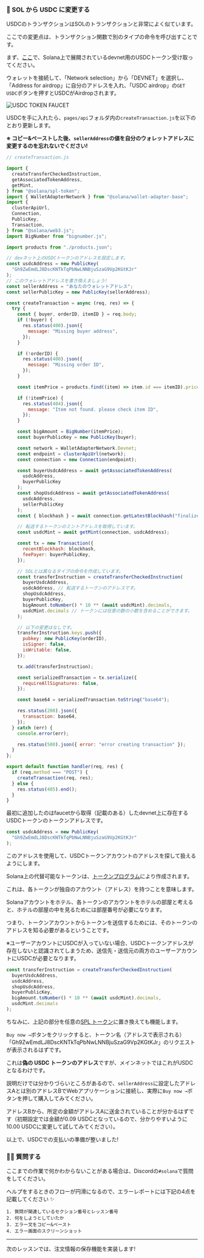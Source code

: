 ### 🤑 SOL から USDC に変更する

USDCのトランザクションはSOLのトランザクションと非常によく似ています。

ここでの変更点は、トランザクション関数で別のタイプの命令を呼び出すことです。

まず、[ここ](https://spl-token-faucet.com/?token-name=USDC)で、Solana上で展開されているdevnet用のUSDCトークン受け取ってください。

ウォレットを接続して、「Network selection」から「DEVNET」を選択し、「Address for airdrop」に自分のアドレスを入れ、「USDC airdrop」の`GET USDC`ボタンを押すとUSDCがAirdropされます。

![USDC TOKEN FAUCET](/images/Solana-Online-Store/section-2/2_2_1.jpg)

USDCを手に入れたら、`pages/api`フォルダ内の`createTransaction.js`を以下のとおり更新します。

**※ コピー&ペーストした後、`sellerAddress`の値を自分のウォレットアドレスに変更するのを忘れないでください!**

```jsx
// createTransaction.js

import {
  createTransferCheckedInstruction,
  getAssociatedTokenAddress,
  getMint,
} from "@solana/spl-token";
import { WalletAdapterNetwork } from "@solana/wallet-adapter-base";
import {
  clusterApiUrl,
  Connection,
  PublicKey,
  Transaction,
} from "@solana/web3.js";
import BigNumber from "bignumber.js";

import products from "./products.json";

// devネット上のUSDCトークンのアドレスを設定します。
const usdcAddress = new PublicKey(
  "Gh9ZwEmdLJ8DscKNTkTqPbNwLNNBjuSzaG9Vp2KGtKJr"
);
// このウォレットアドレスを書き換えましょう!
const sellerAddress = "あなたのウォレットアドレス";
const sellerPublicKey = new PublicKey(sellerAddress);

const createTransaction = async (req, res) => {
  try {
    const { buyer, orderID, itemID } = req.body;
    if (!buyer) {
      res.status(400).json({
        message: "Missing buyer address",
      });
    }

    if (!orderID) {
      res.status(400).json({
        message: "Missing order ID",
      });
    }

    const itemPrice = products.find((item) => item.id === itemID).price;

    if (!itemPrice) {
      res.status(404).json({
        message: "Item not found. please check item ID",
      });
    }

    const bigAmount = BigNumber(itemPrice);
    const buyerPublicKey = new PublicKey(buyer);

    const network = WalletAdapterNetwork.Devnet;
    const endpoint = clusterApiUrl(network);
    const connection = new Connection(endpoint);

    const buyerUsdcAddress = await getAssociatedTokenAddress(
      usdcAddress,
      buyerPublicKey
    );
    const shopUsdcAddress = await getAssociatedTokenAddress(
      usdcAddress,
      sellerPublicKey
    );
    const { blockhash } = await connection.getLatestBlockhash("finalized");

    // 転送するトークンのミントアドレスを取得しています。
    const usdcMint = await getMint(connection, usdcAddress);

    const tx = new Transaction({
      recentBlockhash: blockhash,
      feePayer: buyerPublicKey,
    });

    // SOLとは異なるタイプの命令を作成しています。
    const transferInstruction = createTransferCheckedInstruction(
      buyerUsdcAddress,
      usdcAddress, // 転送するトークンのアドレスです。
      shopUsdcAddress,
      buyerPublicKey,
      bigAmount.toNumber() * 10 ** (await usdcMint).decimals,
      usdcMint.decimals // トークンには任意の数の小数を含めることができます。
    );

    // 以下の変更はなしです。
    transferInstruction.keys.push({
      pubkey: new PublicKey(orderID),
      isSigner: false,
      isWritable: false,
    });

    tx.add(transferInstruction);

    const serializedTransaction = tx.serialize({
      requireAllSignatures: false,
    });

    const base64 = serializedTransaction.toString("base64");

    res.status(200).json({
      transaction: base64,
    });
  } catch (err) {
    console.error(err);

    res.status(500).json({ error: "error creating transaction" });
  }
};

export default function handler(req, res) {
  if (req.method === "POST") {
    createTransaction(req, res);
  } else {
    res.status(405).end();
  }
}
```

最初に追加したのはfaucetから取得（記載のある）したdevnet上に存在するUSDCトークンのトークンアドレスです。

```jsx
const usdcAddress = new PublicKey(
  "Gh9ZwEmdLJ8DscKNTkTqPbNwLNNBjuSzaG9Vp2KGtKJr"
);
```

このアドレスを使用して、USDCトークンアカウントのアドレスを探して扱えるようにします。

Solana上の代替可能なトークンは、[トークンプログラム](https://spl.solana.com/token)により作成されます。

これは、各トークンが独自のアカウント（アドレス）を持つことを意味します。

Solanaアカウントをホテル、各トークンのアカウントをホテルの部屋と考えると、ホテルの部屋の中を見るためには部屋番号が必要になります。

つまり、トークンアカウントからトークンを送信するためには、そのトークンのアドレスを知る必要があるということです。

※ユーザーアカウントにUSDCが入っていない場合、USDCトークンアドレスが存在しないと認識されてしまうため、送信先・送信元の両方のユーザーアカウントにUSDCが必要となります。

```jsx
const transferInstruction = createTransferCheckedInstruction(
  buyerUsdcAddress,
  usdcAddress,
  shopUsdcAddress,
  buyerPublicKey,
  bigAmount.toNumber() * 10 ** (await usdcMint).decimals,
  usdcMint.decimals
);
```

ちなみに、上記の部分を任意の[SPL トークン](https://spl.solana.com/)に置き換えても機能します。

`Buy now →`ボタンをクリックすると、トークン名（アドレスで表示される）「Gh9ZwEmdLJ8DscKNTkTqPbNwLNNBjuSzaG9Vp2KGtKJr」のリクエストが表示されるはずです。

これは**偽の USDC トークンのアドレス**ですが、メインネットではこれがUSDCとなるわけです。

説明だけでは分かりづらいところがあるので、`sellerAddress`に設定したアドレスAとは別のアドレスBでWebアプリケーションに接続し、実際に`Buy now →`ボタンを押して購入してみてください。

アドレスBから、所定の金額がアドレスAに送金されていることが分かるはずです（初期設定では金額が0.09 USDCとなっているので、分かりやすいように10.00 USDCに変更して試してみてください）。

以上で、USDCでの支払いの準備が整いました!

### 🙋‍♂️ 質問する

ここまでの作業で何かわからないことがある場合は、Discordの`#solana`で質問をしてください。

ヘルプをするときのフローが円滑になるので、エラーレポートには下記の4点を記載してください ✨

```
1. 質問が関連しているセクション番号とレッスン番号
2. 何をしようとしていたか
3. エラー文をコピー&ペースト
4. エラー画面のスクリーンショット
```

---

次のレッスンでは、注文情報の保存機能を実装します!
